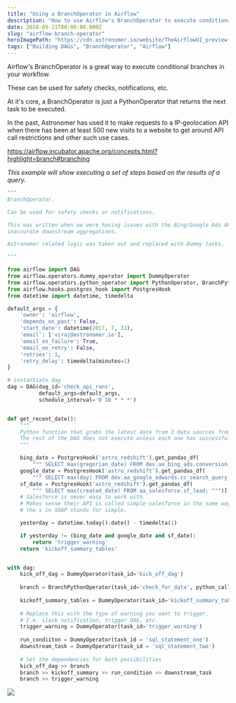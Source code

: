 ```yaml
---
title: "Using a BranchOperator in Airflow"
description: "How to use Airflow's BranchOperator to execute conditional branches in your workflow."
date: 2018-05-21T00:00:00.000Z
slug: "airflow-branch-operator"
heroImagePath: "https://cdn.astronomer.io/website/TheAirflowUI_preview.png"
tags: ["Building DAGs", "BranchOperator", "Airflow"]
---
```


Airflow's BranchOperator is a great way to execute conditional branches in your workflow.

These can be used for safety checks, notifications, etc.

At it's core, a BranchOperator is just a PythonOperator that returns the next task to be executed.

In the past, Astronomer has used it to make requests to a IP-geolocation API when there has been at least 500 new visits to a website to get around API call restrictions and other such use cases.

https://airflow.incubator.apache.org/concepts.html?highlight=branch#branching

_This example will show executing a set of steps based on the results of a query._

```py
"""
BranchOperator.

Can be used for safety checks or notifications.

This was written when we were having issues with the Bing/Google Ads APIs. Lack of data would lead to 
inaccurate downstream aggregations.

Astronomer related logic was taken out and replaced with Dummy tasks.

"""

from airflow import DAG
from airflow.operators.dummy_operator import DummyOperator
from airflow.operators.python_operator import PythonOperator, BranchPythonOperator
from airflow.hooks.postgres_hook import PostgresHook
from datetime import datetime, timedelta

default_args = {
    'owner': 'airflow',
    'depends_on_past': False,
    'start_date': datetime(2017, 7, 31),
    'email': ['viraj@astronomer.io'],
    'email_on_failure': True,
    'email_on_retry': False,
    'retries': 1,
    'retry_delay': timedelta(minutes=1)
}

# instantiate dag
dag = DAG(dag_id='check_api_runs',
          default_args=default_args,
          schedule_interval='0 10 * * *')


def get_recent_date():
    """
    Python function that grabs the latest date from 3 data sources from internal reporting.
    The rest of the DAG does not execute unless each one has successfully run.
    """

    bing_date = PostgresHook('astro_redshift').get_pandas_df(
        """ SELECT max(gregorian_date) FROM dev.aa_bing_ads.conversion;""")['max'][0]
    google_date = PostgresHook('astro_redshift').get_pandas_df(
        """ SELECT max(day) FROM dev.aa_google_adwords.cc_search_query_performance_report	; """)['max'][0]
    sf_date = PostgresHook('astro_redshift').get_pandas_df(
        """ SELECT max(created_date) FROM aa_salesforce.sf_lead; """)['max'][0].to_pydatetime().date()
    # Salesforce is never easy to work with.
    # Makes sense their API is called simple-salesforce in the same way
    # the s in SOAP stands for simple.

    yesterday = datetime.today().date() - timedelta(1)

    if yesterday != (bing_date and google_date and sf_date):
        return 'trigger_warning'
    return 'kickoff_summary_tables'


with dag:
    kick_off_dag = DummyOperator(task_id='kick_off_dag')
    
    branch = BranchPythonOperator(task_id='check_for_data', python_callable=get_recent_date)
    
    kickoff_summary_tables = DummyOperator(task_id='kickoff_summary_tables')
    
    # Replace this with the type of warning you want to trigger.
    # I.e. slack notification, trigger DAG, etc.
    trigger_warning = DummyOperator(task_id='trigger_warning')
    
    run_condiiton = DummyOperator(task_id = 'sql_statement_one')
    downstream_task = DummyOperator(task_id = 'sql_statement_two')
    
    # Set the dependencies for both possibilities
    kick_off_dag >> branch
    branch >> kickoff_summary >> run_condition >> downstream_task
    branch >> trigger_warning
```


![](https://cdn.astronomer.io/website/img/guides/branch_operator_dag.png)
    